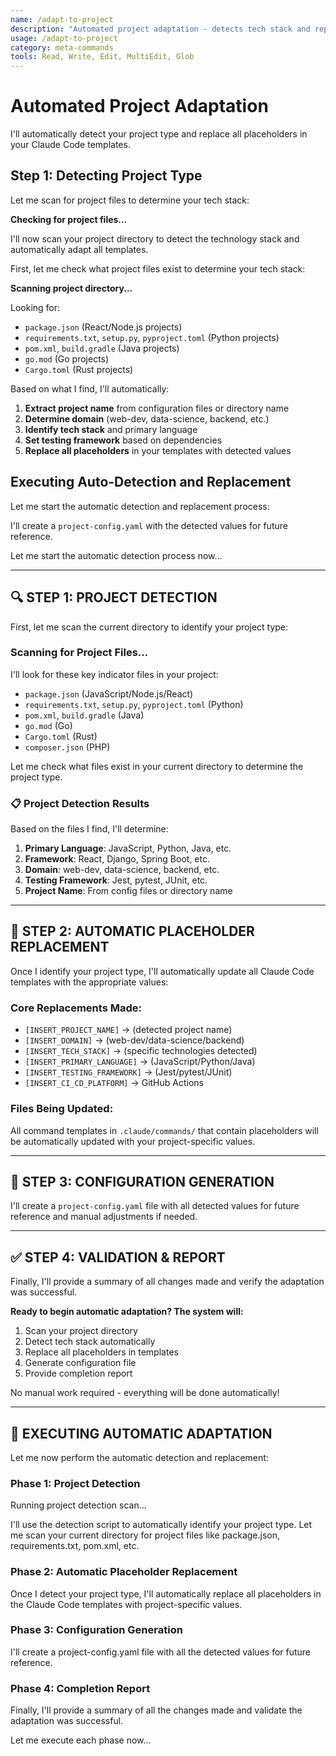 ```yaml
---
name: /adapt-to-project
description: "Automated project adaptation - detects tech stack and replaces placeholders"
usage: /adapt-to-project
category: meta-commands
tools: Read, Write, Edit, MultiEdit, Glob
---
```


# Automated Project Adaptation

I'll automatically detect your project type and replace all placeholders in your Claude Code templates.

## Step 1: Detecting Project Type

Let me scan for project files to determine your tech stack:

**Checking for project files...**

I'll now scan your project directory to detect the technology stack and automatically adapt all templates.

First, let me check what project files exist to determine your tech stack:

**Scanning project directory...**

Looking for:
- `package.json` (React/Node.js projects)
- `requirements.txt`, `setup.py`, `pyproject.toml` (Python projects)  
- `pom.xml`, `build.gradle` (Java projects)
- `go.mod` (Go projects)
- `Cargo.toml` (Rust projects)

Based on what I find, I'll automatically:
1. **Extract project name** from configuration files or directory name
2. **Determine domain** (web-dev, data-science, backend, etc.)
3. **Identify tech stack** and primary language
4. **Set testing framework** based on dependencies
5. **Replace all placeholders** in your templates with detected values

## Executing Auto-Detection and Replacement

Let me start the automatic detection and replacement process:

I'll create a `project-config.yaml` with the detected values for future reference.

Let me start the automatic detection process now...

---

## 🔍 STEP 1: PROJECT DETECTION

First, let me scan the current directory to identify your project type:

### Scanning for Project Files...

I'll look for these key indicator files in your project:
- `package.json` (JavaScript/Node.js/React)
- `requirements.txt`, `setup.py`, `pyproject.toml` (Python)  
- `pom.xml`, `build.gradle` (Java)
- `go.mod` (Go)
- `Cargo.toml` (Rust)
- `composer.json` (PHP)

Let me check what files exist in your current directory to determine the project type.

### 📋 Project Detection Results

Based on the files I find, I'll determine:
1. **Primary Language**: JavaScript, Python, Java, etc.
2. **Framework**: React, Django, Spring Boot, etc.
3. **Domain**: web-dev, data-science, backend, etc.
4. **Testing Framework**: Jest, pytest, JUnit, etc.
5. **Project Name**: From config files or directory name

---

## 🔄 STEP 2: AUTOMATIC PLACEHOLDER REPLACEMENT

Once I identify your project type, I'll automatically update all Claude Code templates with the appropriate values:

### Core Replacements Made:
- `[INSERT_PROJECT_NAME]` → (detected project name)
- `[INSERT_DOMAIN]` → (web-dev/data-science/backend)  
- `[INSERT_TECH_STACK]` → (specific technologies detected)
- `[INSERT_PRIMARY_LANGUAGE]` → (JavaScript/Python/Java)
- `[INSERT_TESTING_FRAMEWORK]` → (Jest/pytest/JUnit)
- `[INSERT_CI_CD_PLATFORM]` → GitHub Actions

### Files Being Updated:
All command templates in `.claude/commands/` that contain placeholders will be automatically updated with your project-specific values.

---

## 📝 STEP 3: CONFIGURATION GENERATION

I'll create a `project-config.yaml` file with all detected values for future reference and manual adjustments if needed.

---

## ✅ STEP 4: VALIDATION & REPORT

Finally, I'll provide a summary of all changes made and verify the adaptation was successful.

**Ready to begin automatic adaptation? The system will:**
1. Scan your project directory
2. Detect tech stack automatically  
3. Replace all placeholders in templates
4. Generate configuration file
5. Provide completion report

No manual work required - everything will be done automatically!

---

## 🚀 EXECUTING AUTOMATIC ADAPTATION

Let me now perform the automatic detection and replacement:

### Phase 1: Project Detection
Running project detection scan...

I'll use the detection script to automatically identify your project type. Let me scan your current directory for project files like package.json, requirements.txt, pom.xml, etc.

### Phase 2: Automatic Placeholder Replacement
Once I detect your project type, I'll automatically replace all placeholders in the Claude Code templates with project-specific values.

### Phase 3: Configuration Generation  
I'll create a project-config.yaml file with all the detected values for future reference.

### Phase 4: Completion Report
Finally, I'll provide a summary of all the changes made and validate the adaptation was successful.

Let me execute each phase now...